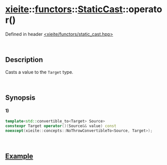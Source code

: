 # [xieite](../../../../../../xieite.md)\:\:[functors](../../../../../../functors.md)\:\:[StaticCast<Target>](../../../../static_cast.md)\:\:operator\(\)
Defined in header [<xieite/functors/static_cast.hpp>](../../../../../../../include/xieite/functors/static_cast.hpp)

&nbsp;

## Description
Casts a value to the `Target` type.

&nbsp;

## Synopsis
#### 1)
```cpp
template<std::convertible_to<Target> Source>
constexpr Target operator()(Source&& value) const
noexcept(xieite::concepts::NoThrowConvertibleTo<Source, Target>);
```

&nbsp;

## [Example](../../../../static_cast.md#Example)
